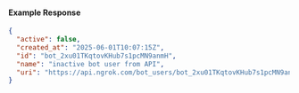 <!-- Code generated for API Clients. DO NOT EDIT. -->

#### Example Response

```json
{
  "active": false,
  "created_at": "2025-06-01T10:07:15Z",
  "id": "bot_2xu01TKqtovKHub7s1pcMN9anmH",
  "name": "inactive bot user from API",
  "uri": "https://api.ngrok.com/bot_users/bot_2xu01TKqtovKHub7s1pcMN9anmH"
}
```
